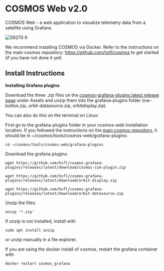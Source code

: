 # COSMOS Web v2.0

COSMOS Web - a web application to visualize telemetry data from a satellite using Grafana. 

![59270 9](https://user-images.githubusercontent.com/1541868/159378681-836b043d-a14a-44c6-a586-7de8fca09ad0.png)

We recommend installing COSMOS via Docker. Refer to the instructions on the main cosmos repository: https://github.com/hsfl/cosmos to get started (if you have not done it yet)


## Install Instructions

**Installing Grafana plugins**

Download the three .zip files on the [cosmos-grafana-plugins latest release page](https://github.com/hsfl/cosmos-grafana-plugins/releases/latest) under Assets and unzip them into the grafana-plugins folder (cw-button.zip, orbit-datasource.zip, orbitdisplay.zip).

You can also do this on the terminal on Linux:

First go to the grafana-plugins folder in your cosmos-web installation location. If you followed the instructions on the [main cosmos repository](https://github.com/hsfl/cosmos), it should be in ~/cosmos/tools/cosmos-web/grafana-plugins:
```
cd ~/cosmos/tools/cosmos-web/grafana-plugins
```
Download the grafana plugins:
```
wget https://github.com/hsfl/cosmos-grafana-plugins/releases/latest/download/cosmos-sim-plugin.zip
```
```
wget https://github.com/hsfl/cosmos-grafana-plugins/releases/latest/download/orbit-display.zip
```
```
wget https://github.com/hsfl/cosmos-grafana-plugins/releases/latest/download/orbit-datasource.zip
```
Unzip the files:
```
unzip '*.zip'
```
If unzip is not installed, install with 
```
sudo apt install unzip
```
or unzip manually in a file explorer.

If you are using the docker install of cosmos, restart the grafana container with
```
docker restart cosmos_grafana
```
